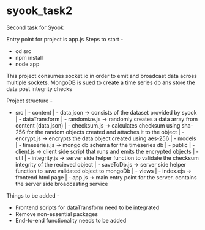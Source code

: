 # syook_task2
Second task for Syook

Entry point for project is app.js
Steps to start - 
- cd src
- npm install
- node app

This project consumes socket.io in order to emit and broadcast data across multiple sockets. MongoDB is sued to create a time series db ans store the data post integrity checks

Project structure - 
- src 
| - content 
  | - data.json -> consists of the dataset provided by syook
| - dataTransform
  | - randomize.js -> randomly creates a data array from content (data.json)
  | - checksum.js -> calculates checksum using sha-256 for the random objects created and attaches it to the object
  | - encrypt.js -> encrypts the data object created using aes-256
| - models
  | - timeseries.js -> mongo db schema for the timeseries db
| - public
  | - client.js -> client side script that runs and emits the encrypted objects
| - util
  | - integrity.js -> server side helper function to validate the checksum integrity of the recieved object
  | - saveToDb.js -> server side helper function to save validated object to mongoDb
| - views
  | - index.ejs -> frontend html page
| - app.js -> main entry point for the server. contains the server side broadcasting service

Things to be added - 
- Frontend scripts for dataTransform need to be integrated
- Remove non-essential packages
- End-to-end functionality needs to be added

